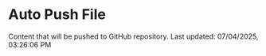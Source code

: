 # Auto Push File

Content that will be pushed to GitHub repository.
Last updated: 07/04/2025, 03:26:06 PM
